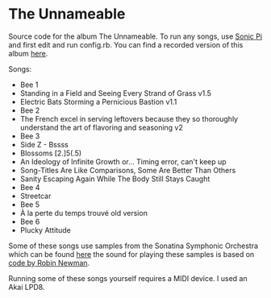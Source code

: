 # The Unnameable
Source code for the album The Unnameable. To run any songs, use [Sonic Pi](https://sonic-pi.net/) and first edit and run config.rb. You can find a recorded version of this album [here](https://beguiledbyguillotining.bandcamp.com/album/the-unnameable).

Songs:
- Bee 1
- Standing in a Field and Seeing Every Strand of Grass v1.5
- Electric Bats Storming a Pernicious Bastion v1.1
- Bee 2
- The French excel in serving leftovers because they so thoroughly understand the art of flavoring and seasoning v2
- Bee 3
- Side Z - Bssss
- Blossoms [2.]5(.5)
- An Ideology of Infinite Growth or... Timing error, can't keep up
- Song-Titles Are Like Comparisons, Some Are Better Than Others
- Sanity Escaping Again While The Body Still Stays Caught
- Bee 4
- Streetcar
- Bee 5
- À la perte du temps trouvé old version
- Bee 6
- Plucky Attitude


Some of these songs use samples from the Sonatina Symphonic Orchestra which can be found [here](https://github.com/peastman/sso) the sound for playing these samples is based on [code by Robin Newman](https://rbnrpi.wordpress.com/2016/03/16/sonatina-symphonic-orchestra-revisited-to-give-55-sample-voices-for-sonic-pi/).

Running some of these songs yourself requires a MIDI device. I used an Akai LPD8.
